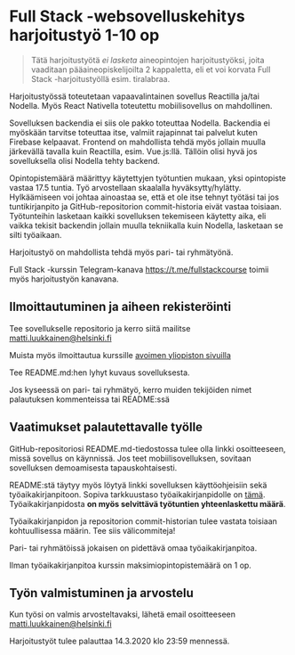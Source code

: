 # Full Stack -websovelluskehitys harjoitustyö 1-10 op

> Tätä harjoitustyötä *ei lasketa* aineopintojen harjoitustyöksi, joita vaaditaan pääaineopiskelijoilta 2 kappaletta, eli et voi korvata Full Stack -harjoitustyöllä esim. tiralabraa.

Harjoitustyössä toteutetaan vapaavalintainen sovellus Reactilla ja/tai Nodella. Myös React Nativella toteutettu mobiilisovellus on mahdollinen.

Sovelluksen backendia ei siis ole pakko toteuttaa Nodella. Backendia ei myöskään tarvitse toteuttaa itse, valmiit rajapinnat tai palvelut kuten Firebase kelpaavat. Frontend on mahdollista tehdä myös jollain muulla järkevällä tavalla kuin Reactilla, esim. Vue.js:llä. Tällöin olisi hyvä jos sovelluksella olisi Nodella tehty backend.

Opintopistemäärä määrittyy käytettyjen työtuntien mukaan, yksi opintopiste vastaa 17.5 tuntia. Työ arvostellaan skaalalla hyväksytty/hylätty. Hylkäämiseen voi johtaa ainoastaa se, että et ole itse tehnyt työtäsi tai jos tuntikirjanpito ja GitHub-repositorion commit-historia eivät vastaa toisiaan. Työtunteihin lasketaan kaikki sovelluksen tekemiseen käytetty aika, eli vaikka tekisit backendin jollain muulla tekniikalla kuin Nodella, lasketaan se silti työaikaan.

Harjoitustyö on mahdollista tehdä myös pari- tai ryhmätyönä.

Full Stack -kurssin Telegram-kanava https://t.me/fullstackcourse toimii myös harjoitustyön kanavana.

## Ilmoittautuminen ja aiheen rekisteröinti

Tee sovellukselle repositorio ja kerro siitä mailitse matti.luukkainen@helsinki.fi

Muista myös ilmoittautua kurssille [avoimen yliopiston sivuilla](https://courses.helsinki.fi/en/aytkt21010/129098202)

Tee README.md:hen lyhyt kuvaus sovelluksesta.

Jos kyseessä on pari- tai ryhmätyö, kerro muiden tekijöiden nimet palautuksen kommenteissa tai README:ssä

## Vaatimukset palautettavalle työlle

GitHub-repositoriosi README.md-tiedostossa tulee olla linkki osoitteeseen, missä sovellus on käynnissä. Jos teet mobiilisovelluksen, sovitaan sovelluksen demoamisesta tapauskohtaisesti.

README:stä täytyy myös löytyä linkki sovelluksen käyttöohjeisiin sekä työaikakirjanpitoon. Sopiva tarkkuustaso työaikakirjanpidolle on [tämä](https://github.com/mluukkai/OtmTodoApp/blob/master/dokumentaatio/tuntikirjanpito.md). Työaikakirjanpidosta **on myös selvittävä työtuntien yhteenlaskettu määrä**.

Työaikakirjanpidon ja repositorion commit-historian tulee vastata toisiaan kohtuullisessa määrin. Tee siis välicommiteja!

Pari- tai ryhmätöissä jokaisen on pidettävä omaa työaikakirjanpitoa.

Ilman työaikakirjanpitoa kurssin maksimiopintopistemäärä on 1 op.

## Työn valmistuminen ja arvostelu

Kun työsi on valmis arvosteltavaksi, lähetä email osoitteeseen matti.luukkainen@helsinki.fi

Harjoitustyöt tulee palauttaa 14.3.2020 klo 23:59 mennessä.
